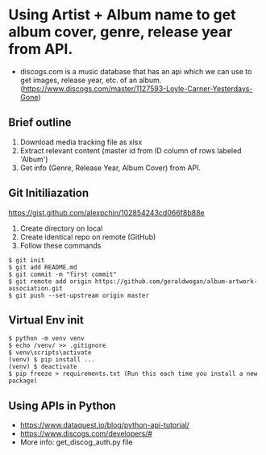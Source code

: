 # Using Artist + Album name to get album cover, genre, release year from API.

- discogs.com is a music database that has an api which we can use to get images, release year, etc. of an album. (https://www.discogs.com/master/1127593-Loyle-Carner-Yesterdays-Gone)


## Brief outline
1. Download media tracking file as xlsx
1. Extract relevant content (master id from ID column of rows labeled 'Album')
1. Get info (Genre, Release Year, Album Cover) from API.

## Git Initiliazation
https://gist.github.com/alexpchin/102854243cd066f8b88e

1. Create directory on local
1. Create identical repo on remote (GitHub)
1. Follow these commands
```
$ git init
$ git add README.md
$ git commit -m "first commit"
$ git remote add origin https://github.com/geraldwogan/album-artwork-association.git
$ git push --set-upstream origin master
```

## Virtual Env init
```
$ python -m venv venv
$ echo /venv/ >> .gitignore
$ venv\scripts\activate
(venv) $ pip install ...
(venv) $ deactivate
$ pip freeze > requirements.txt (Run this each time you install a new package)
```

## Using APIs in Python
- https://www.dataquest.io/blog/python-api-tutorial/
- https://www.discogs.com/developers/#
- More info: get_discog_auth.py file
